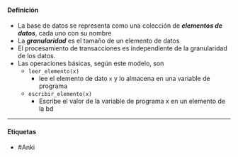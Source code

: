 #### Definición
- La base de datos se representa como una colección de ***elementos de datos***, cada uno con su nombre
- La ***granularidad*** es el tamaño de un elemento de datos
- El procesamiento de transacciones es independiente de la granularidad de los datos.
- Las operaciones básicas, según este modelo, son
	- `leer_elemento(x)`
		- lee el elemento de dato `x`  y lo almacena en una variable de programa
	- `escribir_elemento(x)`
		- Escribe el valor de la variable de programa x en un elemento de la bd
***
#### Etiquetas
- #Anki 